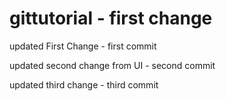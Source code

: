 # gittutorial - first change
updated First Change - first commit

updated second change from UI - second commit

updated third change - third commit
